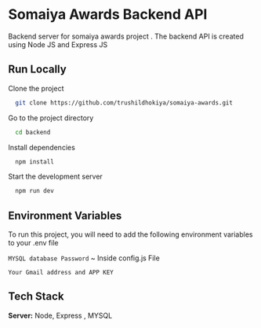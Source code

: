 
# Somaiya Awards Backend API

Backend server for somaiya awards project . The backend API is created using Node JS and Express JS 




## Run Locally

Clone the project

```bash
  git clone https://github.com/trushildhokiya/somaiya-awards.git
```

Go to the project directory

```bash
  cd backend
```

Install dependencies

```bash
  npm install
```

Start the development server

```bash
  npm run dev
```


## Environment Variables

To run this project, you will need to add the following environment variables to your .env file

`MYSQL database Password` ~ Inside config.js File 

`Your Gmail address and APP KEY`



## Tech Stack

**Server:** Node, Express , MYSQL  



